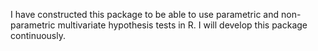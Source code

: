 I have constructed this package to be able to use parametric and non-parametric multivariate hypothesis tests in R. 
I will develop this package continuously.

